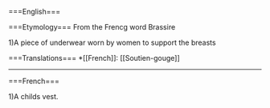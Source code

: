 ===English===

===Etymology===
From the Frencg word Brassire

1)A piece of underwear worn by women to support the breasts

===Translations===
*[[French]]: [[Soutien-gouge]]

----
===French===

1)A childs vest.